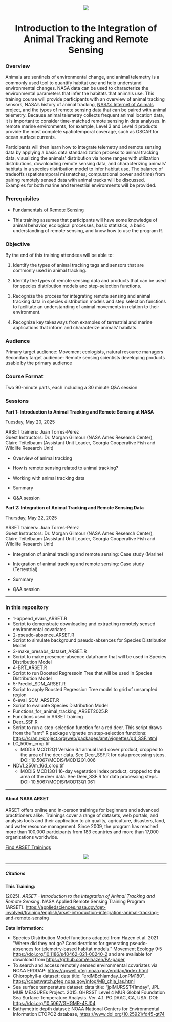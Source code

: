 

<center>

![](https://appliedsciences.nasa.gov/sites/default/files/styles/homepage_hero/public/2025-03/Website_Header_2.jpg.webp?itok=GMagiGhW)

# Introduction to the Integration of Animal Tracking and Remote Sensing

</center>

### **Overview**

Animals are sentinels of environmental change, and animal telemetry is a commonly used tool to quantify habitat use and help understand environmental changes. NASA data can be used to characterize the environmental parameters that infer the habitats that animals use. This training course will provide participants with an overview of animal tracking sensors, NASA’s history of animal tracking, [NASA’s Internet of Animals project](https://www.nasa.gov/nasa-earth-exchange-nex/new-missions-support/internet-of-animals/), and the types of remote sensing data that can be paired with animal telemetry. Because animal telemetry collects frequent animal location data, it is important to consider time-matched remote sensing in data analyses. In remote marine environments, for example, Level 3 and Level 4 products provide the most complete spatiotemporal coverage, such as OSCAR for ocean surface currents. 

Participants will then learn how to integrate telemetry and remote sensing data by applying a basic data standardization process to animal tracking data, visualizing the animals’ distribution via home ranges with utilization distributions, downloading remote sensing data, and characterizing animals’ habitats in a species distribution model to infer habitat use. The balance of tradeoffs (spatiotemporal mismatches; computational power and time) from pairing remotely sensed data with animal tracks will be discussed. Examples for both marine and terrestrial environments will be provided. 

### **Prerequisites**

-   [Fundamentals of Remote Sensing](https://appliedsciences.nasa.gov/get-involved/training/english/arset-fundamentals-remote-sensing "ARSET - Fundamentals of Remote Sensing")

-   This training assumes that participants will have some knowledge of animal behavior, ecological processes, basic statistics, a basic understanding of remote sensing, and know how to use the program R.

### **Objective**

By the end of this training attendees will be able to:

1.  Identify the types of animal tracking tags and sensors that are commonly used in animal tracking.

2.  Identify the types of remote sensing data and products that can be used for species distribution models and step-selection functions.

3.  Recognize the process for integrating remote sensing and animal tracking data in species distribution models and step selection functions to facilitate an understanding of animal movements in relation to their environment.

4.  Recognize key takeaways from examples of terrestrial and marine applications that inform and characterize animals’ habitats. 

### **Audience**

Primary target audience: Movement ecologists, natural resource managers\
Secondary target audience: Remote sensing scientists developing products usable by the primary audience

### **Course Format**

Two 90-minute parts, each including a 30 minute Q&A session

### **Sessions**

**Part 1: Introduction to Animal Tracking and Remote Sensing at NASA**

Tuesday, May 20, 2025

ARSET trainers: Juan Torres-Pérez\
Guest Instructors: Dr. Morgan Gilmour (NASA Ames Research Center), Claire Teitelbaum (Assistant Unit Leader, Georgia Cooperative Fish and Wildlife Research Unit)

-   Overview of animal tracking

-   How is remote sensing related to animal tracking?

-   Working with animal tracking data

-   Summary

-   Q&A session

**Part 2: Integration of Animal Tracking and Remote Sensing Data**

Thursday, May 22, 2025

ARSET trainers: Juan Torres-Pérez\
Guest Instructors: Dr. Morgan Gilmour (NASA Ames Research Center), Claire Teitelbaum (Assistant Unit Leader, Georgia Cooperative Fish and Wildlife Research Unit)

-   Integration of animal tracking and remote sensing: Case study (Marine)

-   Integration of animal tracking and remote sensing: Case study (Terrestrial)

-   Summary

-   Q&A session

------------------------------------------------------------------------

### In this repository

-	1-append_evars_ARSET.R
  -	Script to demonstrate downloading and extracting remotely sensed environmental covariates
-	2-pseudo-absence_ARSET.R
  -	Script to simulate background pseudo-absences for Species Distribution Model
-	3-make_presabs_dataset_ARSET.R
  -	Script to make presence-absence dataframe that will be used in Species Distribution Model
-	4-BRT_ARSET.R
  -	Script to run Boosted Regressoin Tree that will be used in Species Distribution Model
-	5-Predict_SDM_ARSET.R
  -	Script to apply Boosted Regression Tree model to grid of unsampled region
-	6-eval_SDM_ARSET.R
  -	Script to evaluate Species Distribution Model
-	Functions_for_animal_tracking_ARSET2025.R
  -	Functions used in ARSET training
-	Deer_SSF.R
  -	Script to run a step-selection function for a red deer. This script draws from the "amt" R package vignette on step-selection functions: https://cran.r-project.org/web/packages/amt/vignettes/p4_SSF.html
- LC_500m_crop.tif
  - MODIS MCD12Q1 Version 6.1 annual land cover product, cropped to the area of the deer data. See Deer_SSF.R for data processing steps. DOI: 10.5067/MODIS/MCD12Q1.006
- NDVI_250m_16d_crop.tif
  - MODIS MCD13Q1 16-day vegetation index product, cropped to the area of the deer data. See Deer_SSF.R for data processing steps. DOI: 10.5067/MODIS/MOD13Q1.061

------------------------------------------------------------------------
#### About NASA ARSET

ARSET offers online and in-person trainings for beginners and advanced practitioners alike. Trainings cover a range of datasets, web portals, and analysis tools and their application to air quality, agriculture, disasters, land, and water resource management. Since 2009, the program has reached more than 100,000 participants from 183 countries and more than 17,000 organizations worldwide.

[Find ARSET Trainings](https://appliedsciences.nasa.gov/get-involved/training)

<center>

![](https://sdghelpdesk.unescap.org/sites/default/files/2021-03/NASA%20ARSET_3.png)

</center>

------------------------------------------------------------------------

##### Citations

**This Training:**

(2025). *ARSET - Introduction to the Integration of Animal Tracking and Remote Sensing*. NASA Applied Remote Sensing Training Program (ARSET). <https://appliedsciences.nasa.gov/get-involved/training/english/arset-introduction-integration-animal-tracking-and-remote-sensing>

**Data Information:**
- Species Distribution Model functions adapted from Hazen et al. 2021 "Where did they not go? Considerations for generating pseudo-absences for telemetry-based habitat models." Movement Ecology 9:5 https://doi.org/10.1186/s40462-021-00240-2 and are available for download from https://github.com/elhazen/PA-paper 
- To search and access remotely sensed environmental covariates via NOAA ERDDAP: https://upwell.pfeg.noaa.gov/erddap/index.html 
- Chlorophyll-a dataset: data title: “erdMBchlamday_LonPM180”, https://coastwatch.pfeg.noaa.gov/infog/MB_chla_las.html
- Sea surface temperature dataset: data title: “jplMURSST41mday”, JPL MUR MEaSUREs Project. 2015. GHRSST Level 4 MUR Global Foundation Sea Surface Temperature Analysis. Ver. 4.1. PO.DAAC, CA, USA. DOI: https://doi.org/10.5067/GHGMR-4FJ04 
- Bathymetric depth dataset: NOAA National Centers for Environmental Information ETOPO2 database, https://www.doi.org/10.25921/fd45-gt74 


